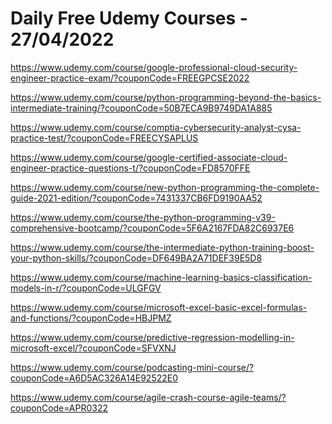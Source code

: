 # Daily Free Udemy Courses - 27/04/2022

https://www.udemy.com/course/google-professional-cloud-security-engineer-practice-exam/?couponCode=FREEGPCSE2022
https://www.udemy.com/course/python-programming-beyond-the-basics-intermediate-training/?couponCode=50B7ECA9B9749DA1A885
https://www.udemy.com/course/comptia-cybersecurity-analyst-cysa-practice-test/?couponCode=FREECYSAPLUS
https://www.udemy.com/course/google-certified-associate-cloud-engineer-practice-questions-t/?couponCode=FD8570FFE
https://www.udemy.com/course/new-python-programming-the-complete-guide-2021-edition/?couponCode=7431337CB6FD9190AA52
https://www.udemy.com/course/the-python-programming-v39-comprehensive-bootcamp/?couponCode=5F6A2167FDA82C6937E6
https://www.udemy.com/course/the-intermediate-python-training-boost-your-python-skills/?couponCode=DF649BA2A71DEF39E5D8
https://www.udemy.com/course/machine-learning-basics-classification-models-in-r/?couponCode=ULGFGV
https://www.udemy.com/course/microsoft-excel-basic-excel-formulas-and-functions/?couponCode=HBJPMZ
https://www.udemy.com/course/predictive-regression-modelling-in-microsoft-excel/?couponCode=SFVXNJ
https://www.udemy.com/course/podcasting-mini-course/?couponCode=A6D5AC326A14E92522E0
https://www.udemy.com/course/agile-crash-course-agile-teams/?couponCode=APR0322
